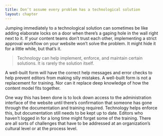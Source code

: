 ```yaml
---
title: Don’t assume every problem has a technological solution
layout: chapter
---
```

Jumping immediately to a technological solution can sometimes be like
adding elaborate locks on a door when there’s a gaping hole in the wall right
next to it. If your content teams don’t trust each other, implementing a strict
approval workflow on your website won’t solve the problem. It might hide it
for a little while, but that’s it.

> Technology can help implement, enforce, and maintain
> certain solutions. It is rarely the solution itself.

A well-built form will have the correct help messages and error checks to
help prevent editors from making silly mistakes. A well-built form is not
a replacement for training. Nor can it replace deep knowledge of how the
content model fits together.

One way this has been done is to lock down access to the administration
interface of the website until there’s confirmation that someone has
gone through the documentation and training required. Technology
helps enforce this, but documentation still needs to be kept up to date.
Editors who haven’t logged in for a long time might forget some of the
training. There are all sorts of challenges that have to be addressed at an
organization’s cultural level or at the process level.
